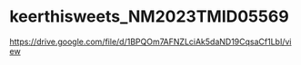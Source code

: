 # keerthisweets_NM2023TMID05569


https://drive.google.com/file/d/1BPQOm7AFNZLciAk5daND19CqsaCf1LbI/view
